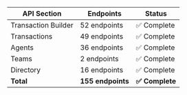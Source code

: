 | **API Section** | **Endpoints** | **Status** |
|-----------------|---------------|------------|
| Transaction Builder | 52 endpoints | ✅ Complete |
| Transactions | 49 endpoints | ✅ Complete |
| Agents | 36 endpoints | ✅ Complete |
| Teams | 2 endpoints | ✅ Complete |
| Directory | 16 endpoints | ✅ Complete |
| **Total** | **155 endpoints** | **✅ Complete** |